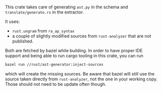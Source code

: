 This crate takes care of generating `ast.py` in the schema and `translate/generate.rs`
in the extractor.

It uses:
* `rust.ungram` from `ra_ap_syntax`
* a couple of slightly modified sources from `rust-analyzer` that are not published.

Both are fetched by bazel while building. In order to have proper IDE support and being
able to run cargo tooling in this crate, you can run
```bash
bazel run //rust/ast-generator:inject-sources
```
which will create the missing sources. Be aware that bazel will still use the source taken
directly from `rust-analyzer`, not the one in your working copy. Those should not need to be
update often though.
